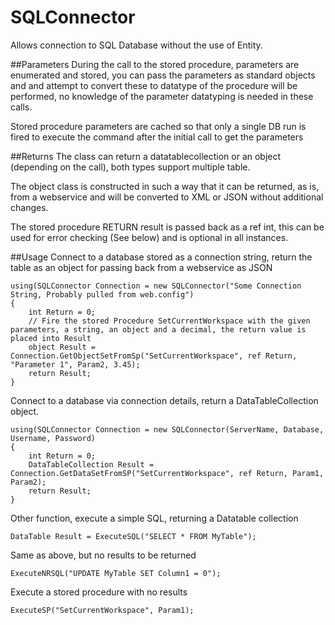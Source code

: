 # SQLConnector
Allows connection to SQL Database without the use of Entity.

##Parameters
During the call to the stored procedure, parameters are enumerated and stored, you can pass the parameters as standard objects and and attempt to convert these to datatype of the procedure will be performed, no knowledge of the parameter datatyping is needed in these calls.

Stored procedure parameters are cached so that only a single DB run is fired to execute the command after the initial call to get the parameters

##Returns
The class can return a datatablecollection or an object (depending on the call), both types support multiple table.

The object class is constructed in such a way that it can be returned, as is, from a webservice and will be converted to XML or JSON without additional changes.

The stored procedure RETURN result is passed back as a ref int, this can be used for error checking (See below) and is optional in all instances.

##Usage
Connect to a database stored as a connection string, return the table as an object for passing back from a webservice as JSON

	using(SQLConnector Connection = new SQLConnector("Some Connection String, Probably pulled from web.config")
	{
		int Return = 0;
		// Fire the stored Procedure SetCurrentWorkspace with the given parameters, a string, an object and a decimal, the return value is placed into Result
		object Result = Connection.GetObjectSetFromSp("SetCurrentWorkspace", ref Return, "Parameter 1", Param2, 3.45);
		return Result;
	}

Connect to a database via connection details, return a DataTableCollection object.

	using(SQLConnector Connection = new SQLConnector(ServerName, Database, Username, Password)
	{
		int Return = 0;
		DataTableCollection Result = Connection.GetDataSetFromSP("SetCurrentWorkspace", ref Return, Param1, Param2);
		return Result;
	}

Other function, execute a simple SQL, returning a Datatable collection

	DataTable Result = ExecuteSQL("SELECT * FROM MyTable");
	
Same as above, but no results to be returned

	ExecuteNRSQL("UPDATE MyTable SET Column1 = 0");

Execute a stored procedure with no results

	ExecuteSP("SetCurrentWorkspace", Param1);

